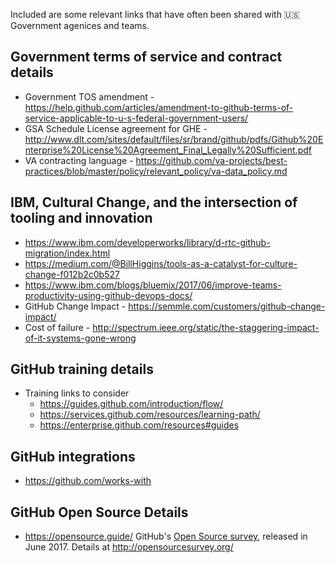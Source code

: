 Included are some relevant links that have often been shared with :us: Government agenices and teams.

## Government terms of service and contract details
- Government TOS amendment - https://help.github.com/articles/amendment-to-github-terms-of-service-applicable-to-u-s-federal-government-users/
- GSA Schedule License agreement for GHE - http://www.dlt.com/sites/default/files/sr/brand/github/pdfs/Github%20Enterprise%20License%20Agreement_Final_Legally%20Sufficient.pdf
- VA contracting language - https://github.com/va-projects/best-practices/blob/master/policy/relevant_policy/va-data_policy.md

## IBM, Cultural Change, and the intersection of tooling and innovation
- https://www.ibm.com/developerworks/library/d-rtc-github-migration/index.html
- https://medium.com/@BillHiggins/tools-as-a-catalyst-for-culture-change-f012b2c0b527
- https://www.ibm.com/blogs/bluemix/2017/06/improve-teams-productivity-using-github-devops-docs/
- GitHub Change Impact - https://semmle.com/customers/github-change-impact/
- Cost of failure - http://spectrum.ieee.org/static/the-staggering-impact-of-it-systems-gone-wrong

## GitHub training details
- Training links to consider
  - https://guides.github.com/introduction/flow/
  - https://services.github.com/resources/learning-path/
  - https://enterprise.github.com/resources#guides

## GitHub integrations
- https://github.com/works-with

## GitHub Open Source Details
- https://opensource.guide/
GitHub's [Open Source survey](https://github.com/blog/2372-announcing-an-open-data-set-on-the-open-source-community), released in June 2017. Details at http://opensourcesurvey.org/
